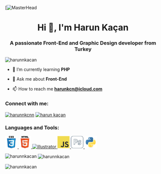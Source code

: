 [![MasterHead](https://geoinnova.org/wp-content/uploads/2021/08/logos.png)
<h1 align="center">Hi 👋, I'm Harun Kaçan</h1>
<h3 align="center">A passionate Front-End and Graphic Design developer from Turkey</h3>

<p align="left"> <img src="https://komarev.com/ghpvc/?username=harunnkacan&label=Profile%20views&color=0e75b6&style=flat" alt="harunnkacan" /> </p>

- 🌱 I’m currently learning **PHP**

- 💬 Ask me about **Front-End**

- 📫 How to reach me **harunkcn@icloud.com**

<h3 align="left">Connect with me:</h3>
<p align="left">
<a href="https://instagram.com/harunnkcnn" target="blank"><img align="center" src="https://raw.githubusercontent.com/rahuldkjain/github-profile-readme-generator/master/src/images/icons/Social/instagram.svg" alt="harunnkcnn" height="30" width="40" /></a>
<a href="https://www.behance.net/harunkaan1" target="blank"><img align="center" src="https://raw.githubusercontent.com/rahuldkjain/github-profile-readme-generator/master/src/images/icons/Social/behance.svg" alt="harun kaçan" height="30" width="40" /></a>
</p>

<h3 align="left">Languages and Tools:</h3>
<p align="left"> <a href="https://www.w3schools.com/css/" target="_blank" rel="noreferrer"> <img src="https://raw.githubusercontent.com/devicons/devicon/master/icons/css3/css3-original-wordmark.svg" alt="css3" width="40" height="40"/> </a> <a href="https://www.w3.org/html/" target="_blank" rel="noreferrer"> <img src="https://raw.githubusercontent.com/devicons/devicon/master/icons/html5/html5-original-wordmark.svg" alt="html5" width="40" height="40"/> </a> <a href="https://www.adobe.com/in/products/illustrator.html" target="_blank" rel="noreferrer"> <img src="https://www.vectorlogo.zone/logos/adobe_illustrator/adobe_illustrator-icon.svg" alt="illustrator" width="40" height="40"/> </a> <a href="https://developer.mozilla.org/en-US/docs/Web/JavaScript" target="_blank" rel="noreferrer"> <img src="https://raw.githubusercontent.com/devicons/devicon/master/icons/javascript/javascript-original.svg" alt="javascript" width="40" height="40"/> </a> <a href="https://www.photoshop.com/en" target="_blank" rel="noreferrer"> <img src="https://raw.githubusercontent.com/devicons/devicon/master/icons/photoshop/photoshop-line.svg" alt="photoshop" width="40" height="40"/> </a> <a href="https://www.python.org" target="_blank" rel="noreferrer"> <img src="https://raw.githubusercontent.com/devicons/devicon/master/icons/python/python-original.svg" alt="python" width="40" height="40"/> </a> </p>

<p><img align="left" src="https://github-readme-stats.vercel.app/api/top-langs?username=harunnkacan&show_icons=true&locale=en&layout=compact" alt="harunnkacan" /></p>

<p>&nbsp;<img align="center" src="https://github-readme-stats.vercel.app/api?username=harunnkacan&show_icons=true&locale=en" alt="harunnkacan" /></p>

<p><img align="center" src="https://github-readme-streak-stats.herokuapp.com/?user=harunnkacan&" alt="harunnkacan" /></p>

